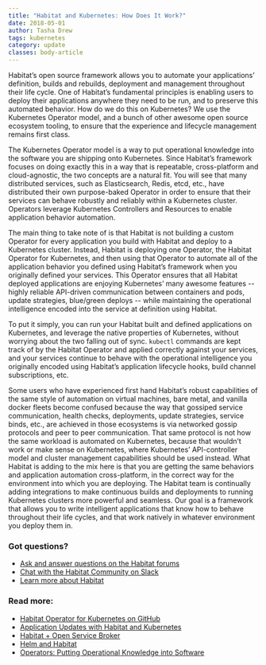 ```yaml
---
title: "Habitat and Kubernetes: How Does It Work?"
date: 2018-05-01
author: Tasha Drew
tags: kubernetes
category: update
classes: body-article
---
```


Habitat’s open source framework allows you to automate your applications’ definition, builds and rebuilds, deployment and management throughout their life cycle. One of Habitat’s fundamental principles is enabling users to deploy their applications anywhere they need to be run, and to preserve this automated behavior. How do we do this on Kubernetes? We use the Kubernetes Operator model, and a bunch of other awesome open source ecosystem tooling, to ensure that the experience and lifecycle management remains first class.

The Kubernetes Operator model is a way to put operational knowledge into the software you are shipping onto Kubernetes. Since Habitat’s framework focuses on doing exactly this in a way that is repeatable, cross-platform and cloud-agnostic, the two concepts are a natural fit. You will see that many distributed services, such as Elasticsearch, Redis,  etcd, etc., have distributed their own purpose-baked Operator in order to ensure that their services can behave robustly and reliably within a Kubernetes cluster. Operators leverage Kubernetes Controllers and Resources to enable application behavior automation.

The main thing to take note of is that Habitat is not building a custom Operator for every application you build with Habitat and deploy to a Kubernetes cluster. Instead, Habitat is deploying one Operator, the Habitat Operator for Kubernetes, and then using that Operator to automate all of the application behavior you defined using Habitat’s framework when you originally defined your services. This Operator ensures that all Habitat deployed applications are enjoying Kubernetes’ many awesome features -- highly reliable API-driven communication between containers and pods, update strategies, blue/green deploys -- while maintaining the operational intelligence encoded into the service at definition using Habitat.

To put it simply, you can run your Habitat built and defined applications on Kubernetes, and leverage the native properties of Kubernetes, without worrying about the two falling out of sync. `kubectl` commands are kept track of by the Habitat Operator and applied correctly against your services, and your services continue to behave with the operational intelligence you originally encoded using Habitat’s application lifecycle hooks, build channel subscriptions, etc.

Some users who have experienced first hand Habitat’s robust capabilities of the same style of automation on virtual machines, bare metal, and vanilla docker fleets become confused because the way that gossiped service communication, health checks, deployments, update strategies, service binds, etc., are achieved in those ecosystems is via networked gossip protocols and peer to peer communication. That same protocol is not how the same workload is automated on Kubernetes, because that wouldn’t work or make sense on Kubernetes, where Kubernetes’ API-controller model and cluster management capabilities should be used instead. What Habitat is adding to the mix here is that you are getting the same behaviors and application automation cross-platform, in the correct way for the environment into which you are deploying.
The Habitat team is continually adding integrations to make continuous builds and deployments to running Kubernetes clusters more powerful and seamless. Our goal is a framework that allows you to write intelligent applications that know how to behave throughout their life cycles, and that work natively in whatever environment you deploy them in.

### Got questions?

* [Ask and answer questions on the Habitat forums](https://forums.habitat.sh/)
* [Chat with the Habitat Community on Slack](http://slack.habitat.sh/)
* [Learn more about Habitat](https://www.habitat.sh/)

### Read more:
* [Habitat Operator for Kubernetes on GitHub](https://github.com/habitat-sh/habitat-operator)
* [Application Updates with Habitat and Kubernetes]( https://www.habitat.sh/blog/2018/05/Auto-App-Updates-k8s/)
* [Habitat + Open Service Broker]( https://www.habitat.sh/blog/2018/05/Hab-OSB/)
* [Helm and Habitat](https://www.habitat.sh/blog/2018/02/Habitat-Helm/)
* [Operators: Putting Operational Knowledge into Software](https://coreos.com/blog/introducing-operators.html)
